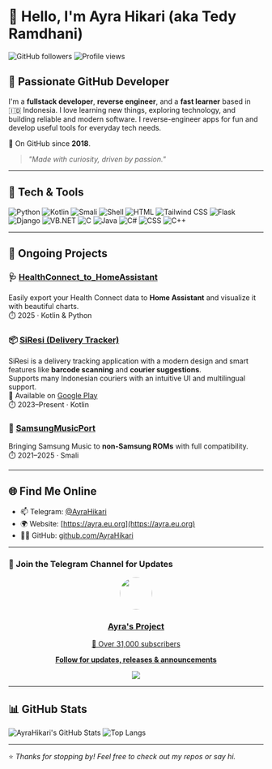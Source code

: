# 👋 Hello, I'm Ayra Hikari (aka Tedy Ramdhani)

![GitHub followers](https://img.shields.io/github/followers/AyraHikari?style=social)
![Profile views](https://komarev.com/ghpvc/?username=AyraHikari&color=blue)

## 🌟 Passionate GitHub Developer

I'm a **fullstack developer**, **reverse engineer**, and a **fast learner** based in 🇮🇩 Indonesia. I love learning new things, exploring technology, and building reliable and modern software. I reverse-engineer apps for fun and develop useful tools for everyday tech needs.

🧭 On GitHub since **2018**.

> _"Made with curiosity, driven by passion."_  

---

## 🔧 Tech & Tools

![Python](https://img.shields.io/badge/-Python-333?style=flat&logo=python)
![Kotlin](https://img.shields.io/badge/-Kotlin-333?style=flat&logo=kotlin)
![Smali](https://img.shields.io/badge/-Smali-333?style=flat&logo=android)
![Shell](https://img.shields.io/badge/-Shell-333?style=flat&logo=gnu-bash)
![HTML](https://img.shields.io/badge/-HTML5-333?style=flat&logo=html5)
![Tailwind CSS](https://img.shields.io/badge/-Tailwind-333?style=flat&logo=tailwind-css)
![Flask](https://img.shields.io/badge/-Flask-333?style=flat&logo=flask)
![Django](https://img.shields.io/badge/-Django-333?style=flat&logo=django)
![VB.NET](https://img.shields.io/badge/-Visual%20Basic-333?style=flat&logo=dotnet)
![C](https://img.shields.io/badge/-C-333?style=flat&logo=c)
![Java](https://img.shields.io/badge/-Java-333?style=flat&logo=java)
![C#](https://img.shields.io/badge/-C%23-333?style=flat&logo=csharp)
![CSS](https://img.shields.io/badge/-CSS-333?style=flat&logo=css3)
![C++](https://img.shields.io/badge/-C++-333?style=flat&logo=cpp)

---

## 🚧 Ongoing Projects

### 🩺 [HealthConnect_to_HomeAssistant](https://github.com/AyraHikari/HealthConnect_to_HomeAssistant)  
Easily export your Health Connect data to **Home Assistant** and visualize it with beautiful charts.  
⏱️ 2025 · Kotlin & Python

### 📦 [SiResi (Delivery Tracker)](https://play.google.com/store/apps/details?id=me.ayra.siresi)  
SiResi is a delivery tracking application with a modern design and smart features like **barcode scanning** and **courier suggestions**.  
Supports many Indonesian couriers with an intuitive UI and multilingual support.  
📱 Available on [Google Play](https://play.google.com/store/apps/details?id=me.ayra.siresi)  
⏱️ 2023–Present · Kotlin

### 🎵 [SamsungMusicPort](https://github.com/AyraHikari/SamsungMusicPort)  
Bringing Samsung Music to **non-Samsung ROMs** with full compatibility.  
⏱️ 2021–2025 · Smali

---

## 🌐 Find Me Online

- 📫 Telegram: [@AyraHikari](https://t.me/AyraHikari)  
- 🌍 Website: [https://ayra.eu.org](https://ayra.eu.org)  
- 🧑‍💻 GitHub: [github.com/AyraHikari](https://github.com/AyraHikari)

---

### 🔔 Join the Telegram Channel for Updates

<div align="center">
  <a href="https://t.me/AyraProject" target="_blank">
    <img src="https://cdn5.cdn-telegram.org/file/hHS50v1LPPK6mMHQRq-01EyyiApCkwS1RnamLQWR8JOg6-3Y0AcTP-iObEpOvPg5P1rUJxAwtEHXENoM7nNiP2xWvZ3nS7ycxDl_IvNrLin_2CJt4kVzMoeaJmSBBPCxacUla9KoMNpj9AslsgC1WgI863ML6nFpn3IAC7ofghCd9boXnU5TOZ7NCsm2XG0RKW2flrWdAzCPt5RLVsg1Nflw3dCXcG67WnQyr1A0Kh1fhG2eqatRrzSiv_aXx78CWYVq8QcVBOu9kdCpG9oSLlc1MITFHAhSZbAu_WntqubpG7zC83dM2SyRS5_dt7V7JsitzNS9Jq8sRob3gacKMA.jpg" width="64" height="64" style="border-radius: 50%;" />
    <h3>Ayra's Project</h3>
    <p>📡 Over 31,000 subscribers</p>
    <p><strong>Follow for updates, releases & announcements</strong></p>
    <a href="https://t.me/AyraProject"><img src="https://img.shields.io/badge/Join%20Channel-0088cc?style=for-the-badge&logo=telegram&logoColor=white" /></a>
  </a>
</div>

---

## 📊 GitHub Stats

![AyraHikari's GitHub Stats](https://github-readme-stats.vercel.app/api?username=AyraHikari&show_icons=true&theme=tokyonight&count_private=true)
![Top Langs](https://github-readme-stats.vercel.app/api/top-langs/?username=AyraHikari&layout=compact&theme=tokyonight)

---

⭐️ _Thanks for stopping by! Feel free to check out my repos or say hi._  
